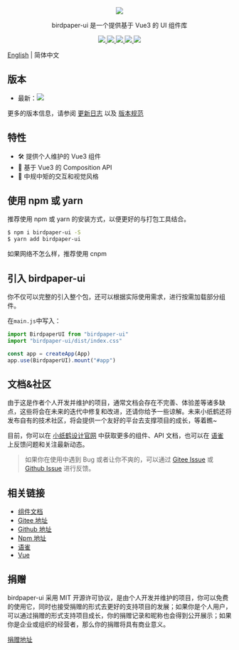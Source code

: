 <p align="center">
  <a href="https://www.birdpaper.design">
    <img class="logo" src="https://birdpaper-1251999712.file.myqcloud.com/design/assets/birdpaperui%2Bvue3-min.png"/>
  </a>
</p>

<p align="center">birdpaper-ui 是一个提供基于 Vue3 的 UI 组件库</p>

<p align="center">
  <a href="https://gitee.com/liluanhui/birdpaper-ui.git" target="_blank">
    <img class="tag" src="https://gitee.com/liluanhui/birdpaper-ui/badge/star.svg?theme=dark">
  </a>
  <a href="https://www.npmjs.com/package/birdpaper-ui" target="_blank">
     <img class="tag" src="https://img.shields.io/npm/v/birdpaper-ui.svg?style=badge"/>
  </a>
  <a href="https://npmcharts.com/compare/birdpaper-ui?minimal=true">
    <img class="tag" src="http://img.shields.io/npm/dm/birdpaper-ui.svg"/>
  </a>
   <a href="https://ui.birdpaper.com">
    <img class="tag" src="https://img.shields.io/badge/platform-web-61B5FF.svg"/>
  </a>
   <a href="https://ui.birdpaper.com">
    <img class="tag" src="https://img.shields.io/badge/license-MIT-red.svg"/>
  </a>
</p>

[English](./README.md) | 简体中文

<h2>版本</h2>

- 最新：<img class="li-img" src="https://img.shields.io/npm/v/birdpaper-ui.svg?style=badge"/>

更多的版本信息，请参阅 [更新日志](https://www.birdpaper.design/components/version_c) 以及 [版本规范](https://www.birdpaper.design/design/version_m)

## 特性

- 🛠 提供个人维护的 Vue3 组件
- 🎉 基于 Vue3 的 Composition API
- 🐬 中规中矩的交互和视觉风格

## 使用 npm 或 yarn

推荐使用 npm 或 yarn 的安装方式，以便更好的与打包工具结合。

```bash
$ npm i birdpaper-ui -S
$ yarn add birdpaper-ui
```

如果网络不怎么样，推荐使用 cnpm

## 引入 birdpaper-ui

你不仅可以完整的引入整个包，还可以根据实际使用需求，进行按需加载部分组件。

在`main.js`中写入：

```javascript
import BirdpaperUI from "birdpaper-ui"
import "birdpaper-ui/dist/index.css"

const app = createApp(App)
app.use(BirdpaperUI).mount("#app")
```

## 文档&社区

由于这是作者个人开发并维护的项目，通常文档会存在不完善、体验差等诸多缺点，这些将会在未来的迭代中修复和改进，还请你给予一些谅解。未来小纸鹤还将发布自有的技术社区，将会提供一个友好的平台去支撑项目的成长，等着瞧~

目前，你可以在 [小纸鹤设计官网](https://www.birdpaper.design) 中获取更多的组件、API 文档，也可以在 [语雀](https://www.yuque.com/birdpaper.design) 上反馈问题和关注最新动态。

> 如果你在使用中遇到 Bug 或者让你不爽的，可以通过 [Gitee Issue](https://gitee.com/liluanhui/birdpaper-ui/issues/new) 或 [Github Issue](https://gitee.com/liluanhui/birdpaper-ui/issues/new) 进行反馈。

## 相关链接

- [组件文档](https://www.birdpaper.design/components/install_m)
- [Gitee 地址](https://gitee.com/liluanhui/birdpaper-ui)
- [Github 地址](https://github.com/liluanhui/birdpaper-ui)
- [Npm 地址](https://www.npmjs.com/package/birdpaper-ui)
- [语雀](https://www.yuque.com/birdpaper.design)
- [Vue](https://v3.cn.vuejs.org)

## 捐赠

birdpaper-ui 采用 MIT 开源许可协议，是由个人开发并维护的项目，你可以免费的使用它，同时也接受捐赠的形式去更好的支持项目的发展；如果你是个人用户，可以通过捐赠的形式支持项目成长，你的捐赠记录和昵称也会得到公开展示；如果你是企业或组织的经营者，那么你的捐赠将具有商业意义。

[捐赠地址](https://www.birdpaper.design/donate)
